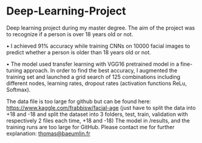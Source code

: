 # Deep-Learning-Project
Deep learning project during my master degree. The aim of the project was to recognize if a person is over 18 years old or not.

•	I achieved 91% accuracy while training CNNs on 10000 facial images to predict whether a person is older than 18 years old or not. 

•	The model used transfer learning with VGG16 pretrained model in a fine-tuning approach. In order to find the best accuracy, I augmented the training set and launched a grid search of 125 combinations including different nodes, learning rates, dropout rates (activation functions ReLu, Softmax).




The data file is too large for github but can be found here: https://www.kaggle.com/frabbisw/facial-age (just have to split the data into +18 and -18 and split
the dataset into 3 folders, test, train, validation with respectively 2 files each time, +18 and -18)
The model in /results, and the training runs are too large for GitHub. Please contact me for further explanation: thomas@baeumlin.fr
